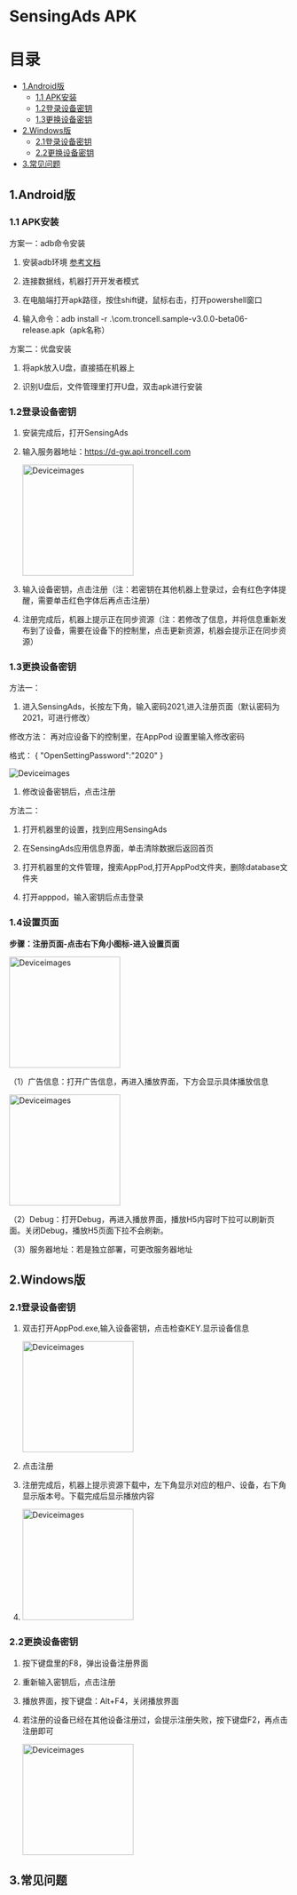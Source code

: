 # SensingAds APK

# 目录
 * [1.Android版](#1android%E7%89%88)
    + [1.1 APK安装](#11-apk%E5%AE%89%E8%A3%85)
    + [1.2登录设备密钥](#12%E7%99%BB%E5%BD%95%E8%AE%BE%E5%A4%87%E5%AF%86%E9%92%A5)
    + [1.3更换设备密钥](#13%E6%9B%B4%E6%8D%A2%E8%AE%BE%E5%A4%87%E5%AF%86%E9%92%A5)
  * [2.Windows版](#2windows%E7%89%88)
    + [2.1登录设备密钥](#21%E7%99%BB%E5%BD%95%E8%AE%BE%E5%A4%87%E5%AF%86%E9%92%A5)
    + [2.2更换设备密钥](#22%E6%9B%B4%E6%8D%A2%E8%AE%BE%E5%A4%87%E5%AF%86%E9%92%A5)
  * [3.常见问题](#3%E5%B8%B8%E8%A7%81%E9%97%AE%E9%A2%98)
##  1.Android版

### 1.1 APK安装

方案一：adb命令安装

1. 安装adb环境 [参考文档](https://blog.csdn.net/weixin_55018452/article/details/121992202) 
   
2. 连接数据线，机器打开开发者模式

3. 在电脑端打开apk路径，按住shift键，鼠标右击，打开powershell窗口

4. 输入命令：adb install -r .\com.troncell.sample-v3.0.0-beta06-release.apk（apk名称）

方案二：优盘安装

1. 将apk放入U盘，直接插在机器上
   
2. 识别U盘后，文件管理里打开U盘，双击apk进行安装
### 1.2登录设备密钥

1. 安装完成后，打开SensingAds

2. 输入服务器地址：https://d-gw.api.troncell.com
   
   <img style="width:200px" class="right" src="/Docs/AppPod/images/Deviceimages/1.png" alt="Deviceimages" />

3. 输入设备密钥，点击注册（注：若密钥在其他机器上登录过，会有红色字体提醒，需要单击红色字体后再点击注册）

4. 注册完成后，机器上提示正在同步资源（注：若修改了信息，并将信息重新发布到了设备，需要在设备下的控制里，点击更新资源，机器会提示正在同步资源）

### 1.3更换设备密钥

方法一：

1. 进入SensingAds，长按左下角，输入密码2021,进入注册页面（默认密码为2021，可进行修改）

修改方法：
再对应设备下的控制里，在AppPod 设置里输入修改密码

格式：
{
  "OpenSettingPassword":"2020"
}

![Deviceimages](./images/Deviceimages/7.png)

1. 修改设备密钥后，点击注册

方法二：

1. 打开机器里的设置，找到应用SensingAds

2. 在SensingAds应用信息界面，单击清除数据后返回首页
   
3. 打开机器里的文件管理，搜索AppPod,打开AppPod文件夹，删除database文件夹

4. 打开apppod，输入密钥后点击登录

### 1.4设置页面
**步骤：注册页面-点击右下角小图标-进入设置页面**

   <img style="width:200px" class="right" src="/Docs/AppPod/images/Deviceimages/5.png" alt="Deviceimages" />

（1）广告信息：打开广告信息，再进入播放界面，下方会显示具体播放信息

  <img style="width:200px" class="right" src="/Docs/AppPod/images/Deviceimages/6.png" alt="Deviceimages" />

（2）Debug：打开Debug，再进入播放界面，播放H5内容时下拉可以刷新页面。关闭Debug，播放H5页面下拉不会刷新。

（3）服务器地址：若是独立部署，可更改服务器地址

## 2.Windows版
### 2.1登录设备密钥
1. 双击打开AppPod.exe,输入设备密钥，点击检查KEY.显示设备信息
     
   <img style="width:200px" class="right" src="/Docs\AppPod\images\Deviceimages\2.png" alt="Deviceimages" />

2. 点击注册

3. 注册完成后，机器上提示资源下载中，左下角显示对应的租户、设备，右下角显示版本号。下载完成后显示播放内容
4. 
   <img style="width:200px" class="right" src="/Docs\AppPod\images\Deviceimages\4.png" alt="Deviceimages" />

### 2.2更换设备密钥
1. 按下键盘里的F8，弹出设备注册界面

2. 重新输入密钥后，点击注册

3. 播放界面，按下键盘：Alt+F4，关闭播放界面

4. 若注册的设备已经在其他设备注册过，会提示注册失败，按下键盘F2，再点击注册即可
   
    <img style="width:200px" class="right" src="/Docs\AppPod\images\Deviceimages\3.png" alt="Deviceimages" />

## 3.常见问题
